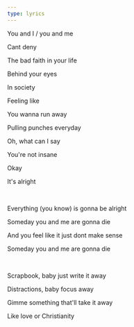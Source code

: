 ```yaml
---
type: lyrics
---
```

You and I / you and me 

Cant deny

The <span id="bad-faith">bad faith</span> in your life 

Behind your eyes

In society 

Feeling like

You wanna run away

<span id="pulling-punches">Pulling punches</span> everyday

Oh, what can I say

<span id="insane">You're not insane</span>

Okay

It's alright 

<br/>

Everything (you know) is gonna be alright

Someday you and me are gonna die

And you feel like it just dont make sense 

Someday you and me are gonna die

<br/>

Scrapbook, baby just write it away

<span id="distractions">Distractions</span>, baby focus away

Gimme something that'll take it away

Like love or Christianity
